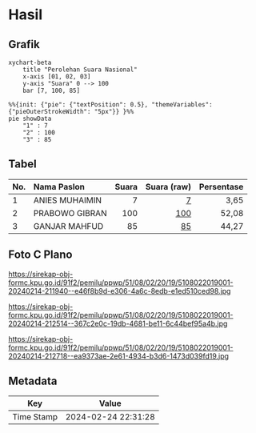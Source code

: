 # Hasil

## Grafik

```mermaid
xychart-beta
    title "Perolehan Suara Nasional"
    x-axis [01, 02, 03]
    y-axis "Suara" 0 --> 100
    bar [7, 100, 85]
```

```mermaid
%%{init: {"pie": {"textPosition": 0.5}, "themeVariables": {"pieOuterStrokeWidth": "5px"}} }%%
pie showData
    "1" : 7
    "2" : 100
    "3" : 85
```

## Tabel

| No. | Nama Paslon    | Suara | Suara (raw) | Persentase |
|:--- |:-------------- | -----:| -----------:| ----------:|
| 1   | ANIES MUHAIMIN | 7     | [7][p-1]    | 3,65       |
| 2   | PRABOWO GIBRAN | 100   | [100][p-2]  | 52,08      |
| 3   | GANJAR MAHFUD  | 85    | [85][p-3]   | 44,27      |


[p-1]: https://github.com/gigit-pemilu/pemilu-2024/blob/main/pilpres/hitung-suara/sub/51-bali/sub/08-buleleng/sub/02-seririt/sub/2019-banjarasem/sub/001-tps/sub/paslon-1.txt
[p-2]: https://github.com/gigit-pemilu/pemilu-2024/blob/main/pilpres/hitung-suara/sub/51-bali/sub/08-buleleng/sub/02-seririt/sub/2019-banjarasem/sub/001-tps/sub/paslon-2.txt
[p-3]: https://github.com/gigit-pemilu/pemilu-2024/blob/main/pilpres/hitung-suara/sub/51-bali/sub/08-buleleng/sub/02-seririt/sub/2019-banjarasem/sub/001-tps/sub/paslon-3.txt

## Foto C Plano

https://sirekap-obj-formc.kpu.go.id/91f2/pemilu/ppwp/51/08/02/20/19/5108022019001-20240214-211940--e46f8b9d-e306-4a6c-8edb-e1ed510ced98.jpg

https://sirekap-obj-formc.kpu.go.id/91f2/pemilu/ppwp/51/08/02/20/19/5108022019001-20240214-212514--367c2e0c-19db-4681-be11-6c44bef95a4b.jpg

https://sirekap-obj-formc.kpu.go.id/91f2/pemilu/ppwp/51/08/02/20/19/5108022019001-20240214-212718--ea9373ae-2e61-4934-b3d6-1473d039fd19.jpg


## Metadata

| Key        | Value               |
| ---------- | ------------------- |
| Time Stamp | 2024-02-24 22:31:28 |



